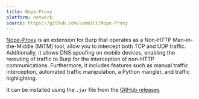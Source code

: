 ```yaml
---
title: Nope-Proxy
platform: network
source: https://github.com/summitt/Nope-Proxy
---
```


[Nope-Proxy](https://github.com/summitt/Nope-Proxy) is an extension for Burp that operates as a Non-HTTP Man-in-the-Middle (MiTM) tool, allow you to intercept both TCP and UDP traffic. Additionally, it allows DNS spoofing on mobile devices, enabling the rerouting of traffic to Burp for the interception of non-HTTP communications. Furthermore, it includes features such as manual traffic interception, automated traffic manipulation, a Python mangler, and traffic highlighting.

It can be installed using the `.jar` file from the  [GitHub releases](https://github.com/summitt/Nope-Proxy/releases)